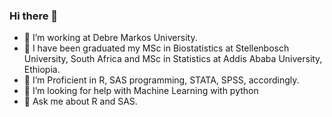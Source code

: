 ### Hi there 👋

- 🔭 I’m working at Debre Markos University. 
-  👯 I have been graduated my MSc in Biostatistics at Stellenbosch University, South Africa and MSc in Statistics at Addis Ababa University, Ethiopia.
- 🌱 I’m Proficient in R, SAS programming, STATA, SPSS, accordingly.
- 🤔 I’m looking for help with Machine Learning with python
- 💬 Ask me about R and SAS.  
